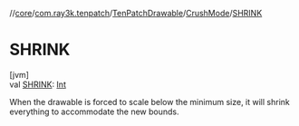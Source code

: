 //[core](../../../../index.md)/[com.ray3k.tenpatch](../../index.md)/[TenPatchDrawable](../index.md)/[CrushMode](index.md)/[SHRINK](-s-h-r-i-n-k.md)

# SHRINK

[jvm]\
val [SHRINK](-s-h-r-i-n-k.md): [Int](https://kotlinlang.org/api/latest/jvm/stdlib/kotlin/-int/index.html)

When the drawable is forced to scale below the minimum size, it will shrink everything to accommodate the new bounds.
